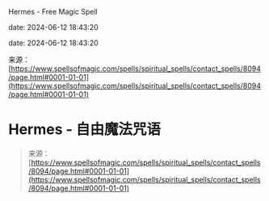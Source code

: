 Hermes - Free Magic Spell

date: 2024-06-12 18:43:20

date: 2024-06-12 18:43:20

来源：[https://www.spellsofmagic.com/spells/spiritual_spells/contact_spells/8094/page.html#0001-01-01](https://www.spellsofmagic.com/spells/spiritual_spells/contact_spells/8094/page.html#0001-01-01)

# Hermes - 自由魔法咒语

> 来源：[https://www.spellsofmagic.com/spells/spiritual_spells/contact_spells/8094/page.html#0001-01-01](https://www.spellsofmagic.com/spells/spiritual_spells/contact_spells/8094/page.html#0001-01-01)
